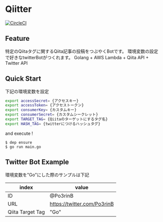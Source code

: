 # Qiitter
[![CircleCI](https://circleci.com/gh/po3rin/Qiitter-golang-bot/tree/master.svg?style=svg)](https://circleci.com/gh/po3rin/Qiitter-golang-bot/tree/master)

## Feature

特定のQiitaタグに関するQiita記事の投稿をつぶやくBotです。
環境変数の設定で好きなtwitterBotがつくれます。
Golang + AWS Lambda + Qiita API + Twitter API

## Quick Start

下記の環境変数を設定

```bash
export accessSecret= {アクセスキー}
export accessToken= {アクセストークン}
export consumerKey= {カスタムキー}
export consumerSecret= {カスタムシークレット}
export TARGET_TAG= {Qiitaのターゲットにするタグ名}
export HASH_TAG= {twitterにつけるハッシュタグ}
```

and execute !

```
$ dep ensure
$ go run main.go
```

## Twitter Bot Example

環境変数を"Go"にした際のサンプルは下記

|index|value|
|---|---|
|ID|@Po3rinB|
|URL|https://twitter.com/Po3rinB|
|Qiita Target Tag|"Go"|
